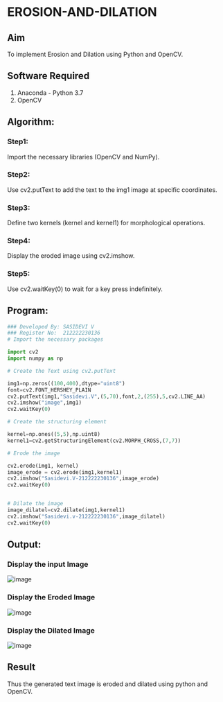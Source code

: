# EROSION-AND-DILATION

## Aim
To implement Erosion and Dilation using Python and OpenCV.
## Software Required
1. Anaconda - Python 3.7
2. OpenCV
## Algorithm:
### Step1:
Import the necessary libraries (OpenCV and NumPy).

### Step2:
Use cv2.putText to add the text to the img1 image at specific coordinates.

### Step3:
Define two kernels (kernel and kernel1) for morphological operations.

### Step4:
Display the eroded image using cv2.imshow.

### Step5:
Use cv2.waitKey(0) to wait for a key press indefinitely.

 
## Program:

``` Python
### Developed By: SASIDEVI V
### Register No:  212222230136
# Import the necessary packages

import cv2
import numpy as np

# Create the Text using cv2.putText

img1=np.zeros((100,400),dtype="uint8")
font=cv2.FONT_HERSHEY_PLAIN
cv2.putText(img1,"Sasidevi.V",(5,70),font,2,(255),5,cv2.LINE_AA)
cv2.imshow("image",img1)
cv2.waitKey(0)

# Create the structuring element

kernel=np.ones((5,5),np.uint8)
kernel1=cv2.getStructuringElement(cv2.MORPH_CROSS,(7,7))

# Erode the image

cv2.erode(img1, kernel)
image_erode = cv2.erode(img1,kernel1)
cv2.imshow("Sasidevi.V-212222230136",image_erode)
cv2.waitKey(0)


# Dilate the image
image_dilatel=cv2.dilate(img1,kernel1)
cv2.imshow("Sasidevi.v-212222230136",image_dilatel)
cv2.waitKey(0)

```
## Output:

### Display the input Image
![image](https://github.com/SASIDEVIvenaram/EROSION-AND-DILATION/assets/118707332/4e966111-3605-4284-b72f-fa34d42c8b40)

### Display the Eroded Image
![image](https://github.com/SASIDEVIvenaram/EROSION-AND-DILATION/assets/118707332/66e56017-fbf3-4e6e-a9ca-768496c0fa54)


### Display the Dilated Image
![image](https://github.com/SASIDEVIvenaram/EROSION-AND-DILATION/assets/118707332/4122b66f-8e22-42fb-898d-68a2bbad0222)


## Result
Thus the generated text image is eroded and dilated using python and OpenCV.
